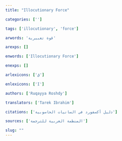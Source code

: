 ```yaml
---
title: "Illocutionary Force"

categories: ['']

tags: ['illocutionary', 'force']

arwords: 'قوة تعبيرية'

arexps: []

enwords: ['Illocutionary Force']

enexps: []

arlexicons: ['ق']

enlexicons: ['I']

authors: ['Ruqayya Roshdy']

translators: ['Tarek Ibrahim']

citations: ['دليل أكسفورد في السانيات الحاسوبية']

sources: ['المنظمة العربية للترجمة']

slug: ""
---
```

